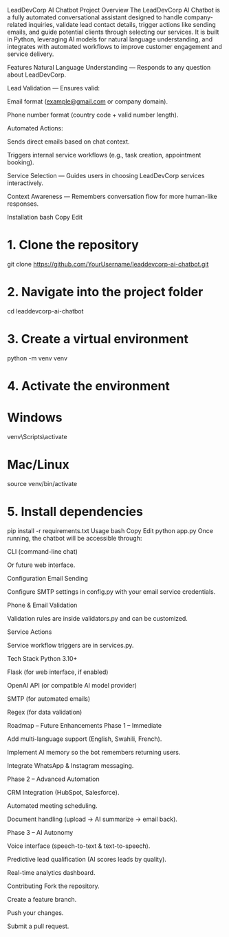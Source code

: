 LeadDevCorp AI Chatbot
Project Overview
The LeadDevCorp AI Chatbot is a fully automated conversational assistant designed to handle company-related inquiries, validate lead contact details, trigger actions like sending emails, and guide potential clients through selecting our services.
It is built in Python, leveraging AI models for natural language understanding, and integrates with automated workflows to improve customer engagement and service delivery.

Features
Natural Language Understanding — Responds to any question about LeadDevCorp.

Lead Validation — Ensures valid:

Email format (example@gmail.com or company domain).

Phone number format (country code + valid number length).

Automated Actions:

Sends direct emails based on chat context.

Triggers internal service workflows (e.g., task creation, appointment booking).

Service Selection — Guides users in choosing LeadDevCorp services interactively.

Context Awareness — Remembers conversation flow for more human-like responses.

Installation
bash
Copy
Edit
# 1. Clone the repository
git clone https://github.com/YourUsername/leaddevcorp-ai-chatbot.git

# 2. Navigate into the project folder
cd leaddevcorp-ai-chatbot

# 3. Create a virtual environment
python -m venv venv

# 4. Activate the environment
# Windows
venv\Scripts\activate
# Mac/Linux
source venv/bin/activate

# 5. Install dependencies
pip install -r requirements.txt
Usage
bash
Copy
Edit
python app.py
Once running, the chatbot will be accessible through:

CLI (command-line chat)

Or future web interface.

Configuration
Email Sending

Configure SMTP settings in config.py with your email service credentials.

Phone & Email Validation

Validation rules are inside validators.py and can be customized.

Service Actions

Service workflow triggers are in services.py.

Tech Stack
Python 3.10+

Flask (for web interface, if enabled)

OpenAI API (or compatible AI model provider)

SMTP (for automated emails)

Regex (for data validation)

Roadmap – Future Enhancements
Phase 1 – Immediate

Add multi-language support (English, Swahili, French).

Implement AI memory so the bot remembers returning users.

Integrate WhatsApp & Instagram messaging.

Phase 2 – Advanced Automation

CRM Integration (HubSpot, Salesforce).

Automated meeting scheduling.

Document handling (upload → AI summarize → email back).

Phase 3 – AI Autonomy

Voice interface (speech-to-text & text-to-speech).

Predictive lead qualification (AI scores leads by quality).

Real-time analytics dashboard.

Contributing
Fork the repository.

Create a feature branch.

Push your changes.

Submit a pull request.
